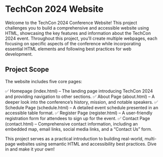 # TechCon 2024 Website

Welcome to the TechCon 2024 Conference Website! This project challenges you to build a comprehensive and accessible website using HTML, showcasing the key features and information about the TechCon 2024 event. Throughout this project, you’ll create multiple webpages, each focusing on specific aspects of the conference while incorporating essential HTML elements and following best practices for web development.

## Project Scope

The website includes five core pages:

✅ Homepage (index.html) – The landing page introducing TechCon 2024 and providing navigation to other sections.
✅ About Page (about.html) – A deeper look into the conference’s history, mission, and notable speakers.
✅ Schedule Page (schedule.html) – A detailed event schedule presented in an accessible table format.
✅ Register Page (register.html) – A user-friendly registration form for attendees to sign up for the event.
✅ Contact Page (contact.html) – Comprehensive contact information, including an embedded map, email links, social media links, and a “Contact Us” form.

This project serves as a practical introduction to building real-world, multi-page websites using semantic HTML and accessibility best practices. Dive in and make it your own!
